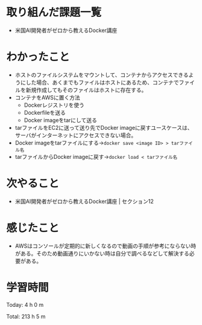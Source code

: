 # 取り組んだ課題一覧
- 米国AI開発者がゼロから教えるDocker講座

# わかったこと
- ホストのファイルシステムをマウントして、コンテナからアクセスできるようにした場合、あくまでもファイルはホストにあるため、コンテナでファイルを新規作成してもそのファイルはホストに存在する。
- コンテナをAWSに置く方法
	- Dockerレジストリを使う
	- Dockerfileを送る
	- Docker imageをtarにして送る
- tarファイルをEC2に送って送り先でDocker imageに戻すユースケースは、サーバがインターネットにアクセスできない場合。
- Docker imageをtarファイルにする→`docker save <image ID> > tarファイル名`
- tarファイルからDocker imageに戻す→`docker load < tarファイル名`

# 次やること
- 米国AI開発者がゼロから教えるDocker講座 | セクション12

# 感じたこと
- AWSはコンソールが定期的に新しくなるので動画の手順が参考にならない時がある。そのため動画通りにいかない時は自分で調べるなどして解決する必要がある。

# 学習時間
Today: 4 h 0 m

Total: 213 h 5 m
